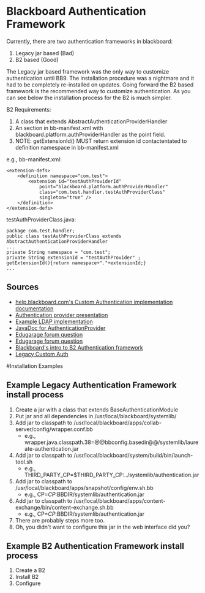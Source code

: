 # Blackboard Authentication Framework
Currently, there are two authentication frameworks in blackboard:

 1. Legacy jar based (Bad)
 2. B2 based (Good)


The Legacy jar based framework was the only way to customize authentication until BB9. The installation 
procedure was a nightmare and it had to be completely re-installed on updates. Going forward the B2 
based framework is the recommended way to customize authentication. As you can see below the 
installation process for the B2 is much simpler.


B2 Requirements: 

 1. A class that extends AbstractAuthenticationProviderHandler
 2. An <extension/> section in bb-manifest.xml with blackboard.platform.authProviderHandler as the point field.
 3. NOTE: getExtensionId() MUST return extension id contactentated to definition namespace in bb-manifest.xml

e.g., 
bb-manifest.xml:

```
<extension-defs>
	<definition namespace="com.test">
		<extension id="testAuthProviderId" 
			point="blackboard.platform.authProviderHandler"
			class="com.test.handler.testAuthProviderClass" 
			singleton="true" />
	</definition>
</extension-defs>
```


testAuthProviderClass.java:

```
package com.test.handler;
public class testAuthProviderClass extends AbstractAuthenticationProviderHandler
...
private String namespace = "com.test";
private String extensionId = "testAuthProvider" ;
getExtensionId(){return namespace+"."+extensionId;}
...
```
 
## Sources
 * [help.blackboard.com's Custom Authentication implementation documentation][1]
 * [Authentication provider presentation][2]
 * [Example LDAP implementation][3]
 * [JavaDoc for AuthenticationProvider][4]
 * [Edugarage forum question][5]
 * [Edugarage forum question][6]
 * [Blackboard's intro to B2 Authentication framework][7]
 * [Legacy Custom Auth][8]
 
 
 [1]: http://help.blackboard.com/en-us/Learn/9.1_SP_10_and_SP_11/Administrator/070_Authentication/Implementing_Authentication/Custom_Authentication_Types
 [2]: http://www.slideshare.net/dan2bit/code-your-own-authentication-provider-for-blackboard-learn
 [3]: https://behind.blackboard.com/System-Administrator/Learn/Downloads/download.aspx?d=1602
 [4]: http://library.blackboard.com/ref/598135ae-501e-46f6-9910-190d7ea0a17c/blackboard/platform/authentication/AuthenticationProvider.html 
 [5]: http://forums.edugarage.com/forums/p/2888/9470.aspx#9470
 [6]: http://forums.edugarage.com/forums/t/3189.aspx
 [7]: https://blackboard.secure.force.com/btbb_articleview?id=kAC7000000000AN
 [8]: https://blackboard.secure.force.com/btbb_articleview?id=kAC70000000000Y

 
 
#Installation Examples
## Example Legacy Authentication Framework install process
 1. Create a jar with a class that extends BaseAuthenticationModule 
 2. Put jar and all dependencies in /usr/local/blackboard/systemlib/
 3. Add jar to classpath to /usr/local/blackboard/apps/collab-server/config/wrapper.conf.bb
    * e.g., wrapper.java.classpath.38=@@bbconfig.basedir@@/systemlib/laureate-authentication.jar
 4. Add jar to classpath to /usr/local/blackboard/system/build/bin/launch-tool.sh
    * e.g., THIRD_PARTY_CP=$THIRD_PARTY_CP:../systemlib/authentication.jar
 5. Add jar to classpath to /usr/local/blackboard/apps/snapshot/config/env.sh.bb
    * e.g., CP=$CP:$BBDIR/systemlib/authentication.jar
 6. Add jar to classpath to /usr/local/blackboard/apps/content-exchange/bin/content-exchange.sh.bb
    * e.g., CP=$CP:$BBDIR/systemlib/authentication.jar
 7. There are probably steps more too.
 8. Oh, you didn't want to configure this jar in the web interface did you? 

## Example B2 Authentication Framework install process
 1. Create a B2
 2. Install B2 
 3. Configure
